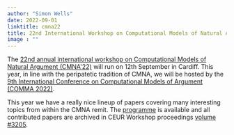 ```yaml
---
author: "Simon Wells"
date: 2022-09-01
linktitle: cmna22
title: 22nd International Workshop on Computational Models of Natural Argument
image : ""
---
```


The [22nd annual international workshop on Computational Models of Natural Argument (CMNA'22)](https://cmna-workshop.github.io/cmna22/) will run on 12th September in Cardiff. This year, in line with the peripatetic tradition of CMNA, we will be hosted by the [9th International Conference on Computational Models of Argument (COMMA 2022)](https://comma22.cs.cf.ac.uk/workshops.html).

This year we have a really nice lineup of papers covering many interesting topics from within the CMNA remit. The [programme](https://cmna-workshop.github.io/cmna22/programme/) is available and all contributed papers are archived in CEUR Workshop proceedings [volume #3205](http://ceur-ws.org/Vol-3205/).

